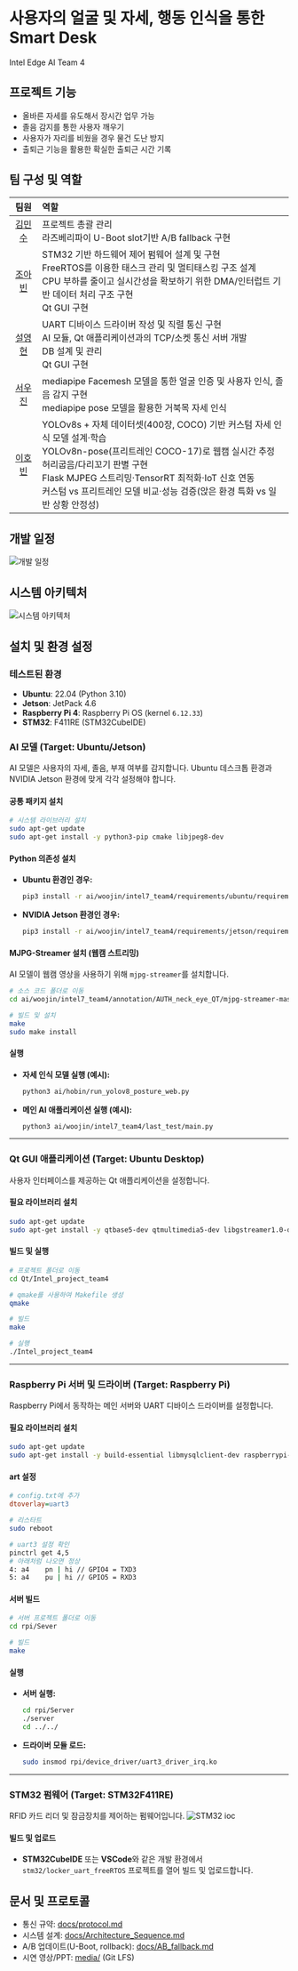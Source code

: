 # 사용자의 얼굴 및 자세, 행동 인식을 통한 Smart Desk
Intel Edge AI Team 4

## 프로젝트 기능
- 올바른 자세를 유도해서 장시간 업무 가능
- 졸음 감지를 통한 사용자 깨우기
- 사용자가 자리를 비웠을 경우 물건 도난 방지
- 출퇴근 기능을 활용한 확실한 출퇴근 시간 기록

## 팀 구성 및 역할
|팀원|역할
|:---:|:---|
|[김민수](https://github.com/KimMS-99)|프로젝트 총괄 관리<br>라즈베리파이 U-Boot slot기반 A/B fallback 구현
|[조아빈](https://github.com/abin1303)|STM32 기반 하드웨어 제어 펌웨어 설계 및 구현 <br>FreeRTOS를 이용한 태스크 관리 및 멀티태스킹 구조 설계 <br>CPU 부하를 줄이고 실시간성을 확보하기 위한 DMA/인터럽트 기반 데이터 처리 구조 구현<br>Qt GUI 구현
|[설영현](https://github.com/seol1006a)|UART 디바이스 드라이버 작성 및 직렬 통신 구현<br>AI 모듈, Qt 애플리케이션과의 TCP/소켓 통신 서버 개발<br>DB 설계 및 관리<br>Qt GUI 구현
|[서우진](https://github.com/Woojin5020)|mediapipe Facemesh 모델을 통한 얼굴 인증 및 사용자 인식, 졸음 감지 구현<br>mediapipe pose 모델을 활용한 거북목 자세 인식
|[이호빈](https://github.com/hb1no) |YOLOv8s + 자체 데이터셋(400장, COCO) 기반 커스텀 자세 인식 모델 설계·학습 <br> YOLOv8n-pose(프리트레인 COCO-17)로 웹캠 실시간 추정<br> 허리굽음/다리꼬기 판별 구현<br> Flask MJPEG 스트리밍·TensorRT 최적화·IoT 신호 연동 <br>커스텀 vs 프리트레인 모델 비교·성능 검증(앉은 환경 특화 vs 일반 상황 안정성)

## 개발 일정
![개발 일정](./docs/images/schedule.png)

## 시스템 아키텍처
![시스템 아키텍처](./docs/images/arch.png)

## 설치 및 환경 설정

### 테스트된 환경
- **Ubuntu**: 22.04 (Python 3.10)
- **Jetson**: JetPack 4.6
- **Raspberry Pi 4**: Raspberry Pi OS (kernel `6.12.33`)
- **STM32**: F411RE (STM32CubeIDE)

### AI 모델 (Target: Ubuntu/Jetson)

AI 모델은 사용자의 자세, 졸음, 부재 여부를 감지합니다. Ubuntu 데스크톱 환경과 NVIDIA Jetson 환경에 맞게 각각 설정해야 합니다.

#### 공통 패키지 설치

```bash
# 시스템 라이브러리 설치
sudo apt-get update
sudo apt-get install -y python3-pip cmake libjpeg8-dev
```

#### Python 의존성 설치

- **Ubuntu 환경인 경우:**
  ```bash
  pip3 install -r ai/woojin/intel7_team4/requirements/ubuntu/requirements.txt
  ```

- **NVIDIA Jetson 환경인 경우:**
  ```bash
  pip3 install -r ai/woojin/intel7_team4/requirements/jetson/requirements.txt
  ```

#### MJPG-Streamer 설치 (웹캠 스트리밍)

AI 모델이 웹캠 영상을 사용하기 위해 `mjpg-streamer`를 설치합니다.

```bash
# 소스 코드 폴더로 이동
cd ai/woojin/intel7_team4/annotation/AUTH_neck_eye_QT/mjpg-streamer-master/mjpg-streamer-experimental

# 빌드 및 설치
make
sudo make install
```

#### 실행

- **자세 인식 모델 실행 (예시):**
  ```bash
  python3 ai/hobin/run_yolov8_posture_web.py
  ```
- **메인 AI 애플리케이션 실행 (예시):**
  ```bash
  python3 ai/woojin/intel7_team4/last_test/main.py
  ```

---

### Qt GUI 애플리케이션 (Target: Ubuntu Desktop)

사용자 인터페이스를 제공하는 Qt 애플리케이션을 설정합니다.

#### 필요 라이브러리 설치

```bash
sudo apt-get update
sudo apt-get install -y qtbase5-dev qtmultimedia5-dev libgstreamer1.0-dev libgstreamer-plugins-base1.0-dev
```

#### 빌드 및 실행

```bash
# 프로젝트 폴더로 이동
cd Qt/Intel_project_team4

# qmake를 사용하여 Makefile 생성
qmake

# 빌드
make

# 실행
./Intel_project_team4
```

---

### Raspberry Pi 서버 및 드라이버 (Target: Raspberry Pi)

Raspberry Pi에서 동작하는 메인 서버와 UART 디바이스 드라이버를 설정합니다.

#### 필요 라이브러리 설치

```bash
sudo apt-get update
sudo apt-get install -y build-essential libmysqlclient-dev raspberrypi-kernel-headers
```

#### art 설정

```ini
# config.txt에 추가
dtoverlay=uart3
```
```bash
# 리스타트
sudo reboot

# uart3 설정 확인
pinctrl get 4,5
# 아래처럼 나오면 정상
4: a4    pn | hi // GPIO4 = TXD3
5: a4    pu | hi // GPIO5 = RXD3
```

#### 서버 빌드

```bash
# 서버 프로젝트 폴더로 이동
cd rpi/Sever

# 빌드
make
```

#### 실행

- **서버 실행:**
  ```bash
  cd rpi/Server
  ./server
  cd ../../
  ```
- **드라이버 모듈 로드:**
  ```bash
  sudo insmod rpi/device_driver/uart3_driver_irq.ko
  ```

---

### STM32 펌웨어 (Target: STM32F411RE)

RFID 카드 리더 및 잠금장치를 제어하는 펌웨어입니다.
![STM32 ioc](./docs/images/STM32Ioc.png)

#### 빌드 및 업로드

- **STM32CubeIDE** 또는 **VSCode**와 같은 개발 환경에서 `stm32/locker_uart_freeRTOS` 프로젝트를 열어 빌드 및 업로드합니다.

## 문서 및 프로토콜

- 통신 규약: [docs/protocol.md](./docs/protocol.md)
- 시스템 설계: [docs/Architecture_Sequence.md](./docs/Architecture_Sequence.md)
- A/B 업데이트(U-Boot, rollback): [docs/AB_fallback.md](./docs/AB_fallback.md)
- 시연 영상/PPT: [media/](./media/) (Git LFS)